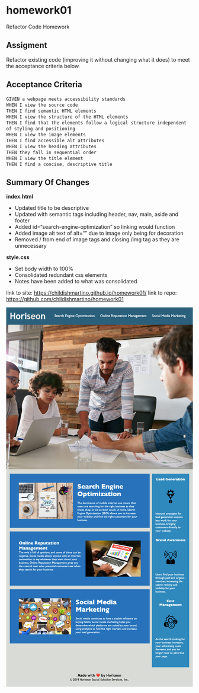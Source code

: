 # homework01
Refactor Code Homework

## Assigment 

Refactor existing code (improving it without changing what it does) to meet the acceptance criteria below. 

## Acceptance Criteria

```
GIVEN a webpage meets accessibility standards
WHEN I view the source code
THEN I find semantic HTML elements
WHEN I view the structure of the HTML elements
THEN I find that the elements follow a logical structure independent of styling and positioning
WHEN I view the image elements
THEN I find accessible alt attributes
WHEN I view the heading attributes
THEN they fall in sequential order
WHEN I view the title element
THEN I find a concise, descriptive title
```

## Summary Of Changes

**index.html**
- Updated title to be descriptive
- Updated with semantic tags including header, nav, main, aside and footer
- Added id=“search-engine-optimization” so linking would function
- Added image alt text of alt=“” due to image only being for decoration
- Removed / from end of image tags and closing /img tag as they are unnecessary

**style.css**
- Set body width to 100%
- Consolidated redundant css elements
- Notes have been added to what was consolidated

link to site: https://childishmartino.github.io/homework01/
link to repo: https://github.com/childishmartino/homework01 

![screenshot of homework.](./assets/images/screenshot.png)